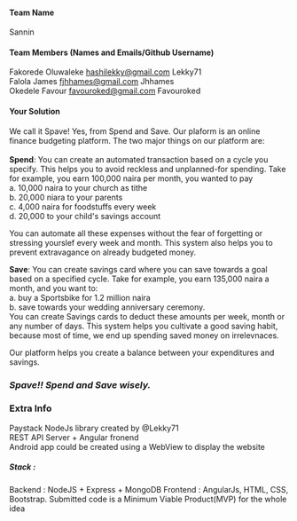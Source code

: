 #### Team Name
Sannin


#### Team Members (Names and Emails/Github Username)

Fakorede Oluwaleke hashilekky@gmail.com Lekky71 <br/>
Falola James  fjhhames@gmail.com Jhhames <br/>
Okedele Favour favouroked@gmail.com Favouroked <br/>


#### Your Solution
We call it Spave!
Yes, from Spend and Save.
Our plaform is an online finance budgeting platform.
The two major things on our platform are:<br/><br/>
<b>Spend</b>: You can create an automated transaction based on a cycle you specify. This helps you to avoid reckless and unplanned-for spending.
Take for example, you earn 100,000 naira per month, you wanted to pay<br/>
a. 10,000 naira to your church as tithe<br/>
b. 20,000 niara to your parents<br/>
c. 4,000 naira for foodstuffs every week<br/>
d. 20,000 to your child's savings account<br/>

You can automate all these expenses without the fear of forgetting or stressing yourslef every week and month.
This system also helps you to prevent extravagance on already budgeted money.

<b>Save</b>: You can create savings card where you can save towards a goal based on a specified cycle.
Take for example, you earn 135,000 naira a month, and you want to:<br/>
a. buy a Sportsbike for 1.2 million naira<br/>
b. save towards your wedding anniversary ceremony.<br/>
You can create Savings cards to deduct these amounts per week, month or any number of days.
This system helps you cultivate a good saving habit, because most of time, we end up spending saved money on irrelevnaces.

Our platform helps you create a balance between your expenditures and savings.<br/>
### <i>Spave!! Spend and Save wisely.</i>

### Extra Info
Paystack NodeJs library created by @Lekky71<br/>
REST API Server + Angular fronend <br/>
Android app could be created using a WebView to display the website<br/>

##### Stack :
Backend : NodeJS + Express + MongoDB
Frontend : AngularJs, HTML, CSS, Bootstrap.
Submitted code is a Minimum Viable Product(MVP) for the whole idea
